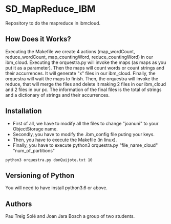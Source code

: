 # SD_MapReduce_IBM
Repository to do the mapreduce in ibmcloud.

## How Does it Works?

Executing the Makefile we create 4 actions (map_wordCount, reduce_wordCount, map_countingWord, reduce_countingWord) in our ibm_cloud.
Executing the orquestra.py will invoke the maps (as maps as you put it as a parameter). Then the maps will count words or count strings
and their accurrences. It will generate "x" files in our ibm_cloud. Finally, the orquestra will wait the maps to finish. Then, the
orquestra will invoke the reduce, that will merge the files and delete it making 2 files in our ibm_cloud and 2 files in our pc. The
information of the final files is the total of strings and a dictionary of strings and their accurrences.

## Installation

* First of all, we have to modify all the files to change "joanuni" to your ObjectStorage name.
* Secondly, you have to modify the .ibm_config file puting your keys.
* Then, you have to execute the Makefile (in linux).
* Finally, you have to execute python3 orquestra.py "file_name_cloud" "num_of_partitions"
```
python3 orquestra.py donQuijote.txt 10
```
## Versioning of Python

You will need to have install python3.6 or above.

## Authors

Pau Treig Solé and Joan Jara Bosch a group of two students.
